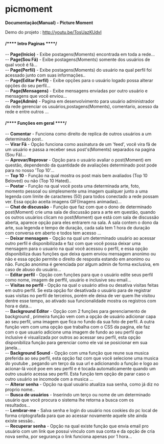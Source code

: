 picmoment
=========
<b>Documentação(Manual) - Picture Moment</b>
<!-- Date create manual - 09/20/2014 12:23:31PM -->
Demo do projeto : http://youtu.be/TosUazKUdvI

<h4>/**** Intro Paginas ****/</h4>

-- <b>Page(Inicio)</b> - Exibe postagens(Moments) encontrada em toda a rede...<br>
-- <b>Page(Sou Fã)</b> - Exibe postagens(Moments) somente dos usuários de qual você é fã...<br>
-- <b>Page(Perfil)</b> - Exibe postagens(Moments) do usuário na qual perfil foi acessado junto com suas informações..<br>
-- <b>Page(Editar Perfil)</b> - Exibe opções para o usuário logado possa alterar opções do seu perfil...<br>
-- <b>Page(Mensagens)</b> - Exibe mensagens enviadas por outro usuário e mensagens que você enviou...<br>
-- <b>Page(Admin)</b> - Pagina em desenvolvimento para usuário administrador da rede gerenciar os usuários,postagens(Moments), comentario, acesso da rede e entre outros ...<br>

<h4>/**** Funções em geral ****/</h4>

-- <b>Comentar</b> - Funciona como direito de replica de outros usuários a um determinado post..<br>
-- <b>Virar Fã</b> - Opção funciona como assinatura de um 'feed', você vira fã de um usuário e passa a receber seus post's(Moments) separados na pagina (Sou Fã)...<br>
-- <b>Aprovar/Reprovar</b> - Opção para o usuário avaliar o post(Moment) em questão, dependendo da quantidade de avaliações determinado post pode para no nosso 'Top 10'...<br>
-- <b>Top 10</b> - Função na qual mostra os post mais bem avaliados (Top 10 Beloved) ou não (Top 10 Hated)..<br>
-- <b>Postar</b> - Função na qual você posta uma determinada arte, foto, momento pessoal ou simplesmente uma imagem qualquer junto a uma legenda com limite de caracteres (50) para todos conectado a rede possam ver. Essa opção aceita imagens GIF(Imagens animadas)...<br>
-- <b>Chat de discussão</b> - Função que faz com que o dono de determinado post(Moment) crie uma sala de discussão para a arte em questão, quando os outros usuários clicam no post(Moment) que está com sala de discussão aberta, aparece opção para eles entrarem na sala. A sala contem o dono da arte, sua legenda e tempo de duração, cada sala tem 1 hora de duração com conversa em aberto e todos tem acesso ...<br>
-- <b>Deixar mensagem</b> - Opção na qual um determinado usuário ao acessar outro perfil é disponibilizada e faz com que você possa deixar uma mensagem para o usuario na qual você acessou o perfil, e essa opção disponibiliza duas funções que deixa quem enviou mensagem anonimo ou não e essa opção permite o direito de resposta estando em anonimo ou não. Função anonima é gerenciada por algum admin de forma exclusiva, em caso de abuso do usuário...<br>
-- <b>Editar perfil</b> - Opção com funções para que o usuário edite seus perfil como nome, imagem de perffil, usuário e inclusive seu email...<br>
-- <b>Visitas no perfil</b> - Opção na qual o usuário ativa ou desativa visitas feitas em outro perfil. Se esta opção for desativada o usuário para de registrar suas visitas no perfil de terceiros, porém ele deixa de ver quem lhe visitou dentre esse tempo, ao ativado sua funcionalidade mostra os registros com hora e data...<br>
-- <b>Background Editor</b> - Opção com 2 funções para gerenciamento de background , primeira função vem com a opção de usuário adicionar capa ao seu perfil, uma imagem que fica no fundo da sua foto de perfil. A outra função vem com uma opção que trabalha com o CSS da pagina, ele faz com o que usuario adicione uma imagem de fundo ao seu perfil que inclusive é visualizada por outros ao acessar seu perfil, esta opção disponibiliza função para gerenciar como ele vai se posicionar em sua janela...<br>
-- <b>Background Sound</b> - Opção com uma função que reune sua musica preferida ao seu perfil, esta opção faz com que você selecione uma musica do youtube , pegando um terço da sua url e adicionando a função e logo ao acionar-lá você poe em seu perfil e é tocada automaticamente quando um outro usuário acessa seu perfil. Esta função tem opção de parar caso o outro usuário se incomode com a musica ...<br>
-- <b>Alterar senha</b> - Opção na qual usuário atualiza sua senha, como já diz no proprio nome..<br>
-- <b>Busca de usuários</b> - Inserindo um terço ou nome de um determinado usuário que você procura o sistema lhe retorna a busca com os resultados...<br>
-- <b>Lembrar-me</b> - Salva senha e login do usuário nos cookies do pc local de forma criptografada para que ao acessar novamente aquele site ainda existe sessão..<br>
-- <b>Recuperar senha</b> - Opção na qual existe função que envia email pro usuário com um link que possui vinculo com sua conta e da opção de cria nova senha, por segurança o link funciona apenas por 1 hora...<br>
